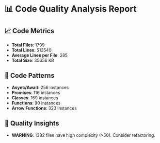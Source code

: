 # 📊 Code Quality Analysis Report

## 📈 Code Metrics

- **Total Files**: 1799
- **Total Lines**: 513540
- **Average Lines per File**: 285
- **Total Size**: 35656 KB

## 🧠 Code Patterns

- **Async/Await**: 256 instances
- **Promises**: 116 instances
- **Classes**: 169 instances
- **Functions**: 90 instances
- **Arrow Functions**: 323 instances

## 🎯 Quality Insights

- **WARNING**: 1382 files have high complexity (>50). Consider refactoring.
